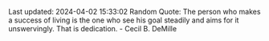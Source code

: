 Last updated: 2024-04-02 15:33:02
Random Quote: The person who makes a success of living is the one who see his goal steadily and aims for it unswervingly. That is dedication. - Cecil B. DeMille